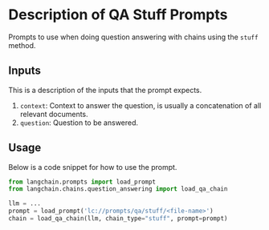 # Description of QA Stuff Prompts

Prompts to use when doing question answering with chains using the `stuff` method.


## Inputs

This is a description of the inputs that the prompt expects.

1. `context`: Context to answer the question, is usually a concatenation of all relevant documents.
2. `question`: Question to be answered.


## Usage

Below is a code snippet for how to use the prompt.

```python
from langchain.prompts import load_prompt
from langchain.chains.question_answering import load_qa_chain

llm = ...
prompt = load_prompt('lc://prompts/qa/stuff/<file-name>')
chain = load_qa_chain(llm, chain_type="stuff", prompt=prompt)
```

